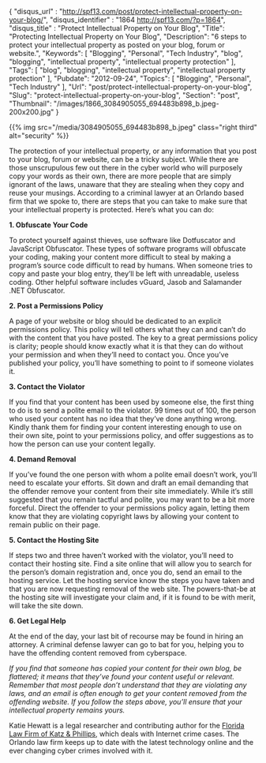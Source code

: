{
	"disqus_url" : "http://spf13.com/post/protect-intellectual-property-on-your-blog/",
	"disqus_identifier" : "1864 http://spf13.com/?p=1864",
	"disqus_title" : "Protect Intellectual Property on Your Blog",
	"Title": "Protecting Intellectual Property on Your Blog",
	"Description": "6 steps to protect your intellectual property as posted on your blog, forum or website.",
	"Keywords": [
		"Blogging",
		"Personal",
		"Tech Industry",
		"blog",
		"blogging",
		"intellectual property",
		"intellectual property protection"
	],
	"Tags": [
		"blog",
		"blogging",
		"intellectual property",
		"intellectual property protection"
	],
	"Pubdate": "2012-09-24",
	"Topics": [
		"Blogging",
		"Personal",
		"Tech Industry"
	],
	"Url": "post/protect-intellectual-property-on-your-blog",
	"Slug": "protect-intellectual-property-on-your-blog",
	"Section": "post",
	"Thumbnail": "/images/1866_3084905055_694483b898_b.jpeg-200x200.jpg"
}

{{% img src="/media/3084905055_694483b898_b.jpeg" class="right third" alt="security" %}}

The protection of your intellectual property, or any information that
you post to your blog, forum or website, can be a tricky subject. While
there are those unscrupulous few out there in the cyber world who will
purposely copy your words as their own, there are more people that are
simply ignorant of the laws, unaware that they are stealing when they
copy and reuse your musings. According to a criminal lawyer at an
Orlando based firm that we spoke to, there are steps that you can take
to make sure that your intellectual property is protected. Here’s what
you can do:   


**1. Obfuscate Your Code**

To protect yourself against thieves, use software like Dotfuscator and
JavaScript Obfuscator. These types of software programs will obfuscate
your coding, making your content more difficult to steal by making a
program’s source code difficult to read by humans. When someone tries to
copy and paste your blog entry, they’ll be left with unreadable, useless
coding. Other helpful software includes vGuard, Jasob and Salamander
.NET Obfuscator.

**2. Post a Permissions Policy**

A page of your website or blog should be dedicated to an explicit
permissions policy. This policy will tell others what they can and can’t
do with the content that you have posted. The key to a great permissions
policy is clarity; people should know exactly what it is that they can
do without your permission and when they’ll need to contact you. Once
you’ve published your policy, you’ll have something to point to if
someone violates it.

**3. Contact the Violator**

If you find that your content has been used by someone else, the first
thing to do is to send a polite email to the violator. 99 times out of
100, the person who used your content has no idea that they’ve done
anything wrong. Kindly thank them for finding your content interesting
enough to use on their own site, point to your permissions policy, and
offer suggestions as to how the person can use your content legally.

**4. Demand Removal**

If you’ve found the one person with whom a polite email doesn’t work,
you’ll need to escalate your efforts. Sit down and draft an email
demanding that the offender remove your content from their site
immediately. While it’s still suggested that you remain tactful and
polite, you may want to be a bit more forceful. Direct the offender to
your permissions policy again, letting them know that they are violating
copyright laws by allowing your content to remain public on their page.

**5. Contact the Hosting Site**

If steps two and three haven’t worked with the violator, you’ll need to
contact their hosting site. Find a site online that will allow you to
search for the person’s domain registration and, once you do, send an
email to the hosting service. Let the hosting service know the steps you
have taken and that you are now requesting removal of the web site. The
powers-that-be at the hosting site will investigate your claim and, if
it is found to be with merit, will take the site down.

**6. Get Legal Help**

At the end of the day, your last bit of recourse may be found in hiring
an attorney. A criminal defense lawyer can go to bat for you, helping
you to have the offending content removed from cyberspace.

*If you find that someone has copied your content for their own blog, be
flattered; it means that they’ve found your content useful or relevant.
Remember that most people don’t understand that they are violating any
laws, and an email is often enough to get your content removed from the
offending website. If you follow the steps above, you’ll ensure that
your intellectual property remains yours.*

Katie Hewatt is a legal researcher and contributing author for the
[Florida Law Firm of Katz & Phillips](http://orlandocriminalteam.com),
which deals with Internet crime cases. The Orlando law firm keeps up to
date with the latest technology online and the ever changing cyber
crimes involved with it.
